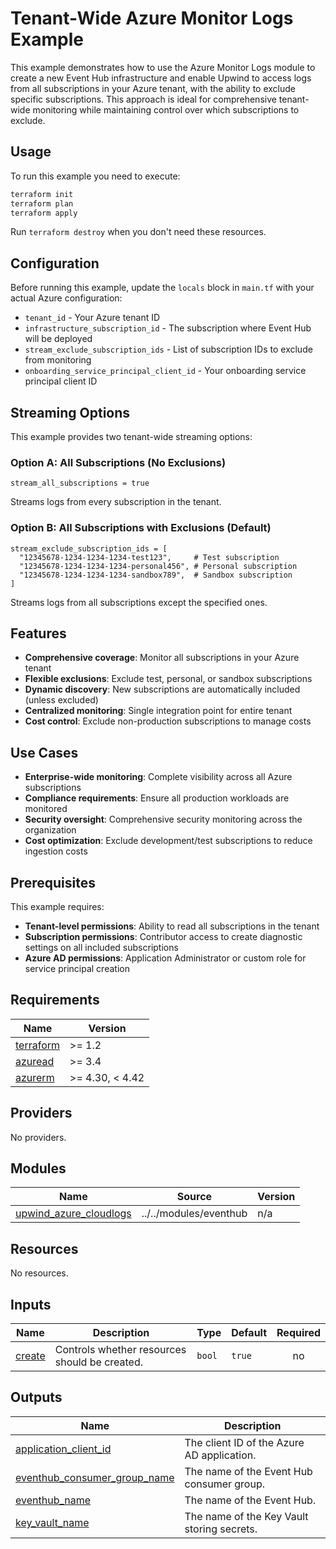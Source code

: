 # Tenant-Wide Azure Monitor Logs Example

This example demonstrates how to use the Azure Monitor Logs module to create a new Event Hub infrastructure and enable Upwind to access logs from all subscriptions in your Azure tenant, with the ability to exclude specific subscriptions. This approach is ideal for comprehensive tenant-wide monitoring while maintaining control over which subscriptions to exclude.

## Usage

To run this example you need to execute:

```bash
terraform init
terraform plan
terraform apply
```

Run `terraform destroy` when you don't need these resources.

## Configuration

Before running this example, update the `locals` block in `main.tf` with your actual Azure configuration:

- `tenant_id` - Your Azure tenant ID
- `infrastructure_subscription_id` - The subscription where Event Hub will be deployed
- `stream_exclude_subscription_ids` - List of subscription IDs to exclude from monitoring
- `onboarding_service_principal_client_id` - Your onboarding service principal client ID

## Streaming Options

This example provides two tenant-wide streaming options:

### Option A: All Subscriptions (No Exclusions)
```hcl
stream_all_subscriptions = true
```
Streams logs from every subscription in the tenant.

### Option B: All Subscriptions with Exclusions (Default)
```hcl
stream_exclude_subscription_ids = [
  "12345678-1234-1234-1234-test123",     # Test subscription
  "12345678-1234-1234-1234-personal456", # Personal subscription
  "12345678-1234-1234-1234-sandbox789",  # Sandbox subscription
]
```
Streams logs from all subscriptions except the specified ones.

## Features

- **Comprehensive coverage**: Monitor all subscriptions in your Azure tenant
- **Flexible exclusions**: Exclude test, personal, or sandbox subscriptions
- **Dynamic discovery**: New subscriptions are automatically included (unless excluded)
- **Centralized monitoring**: Single integration point for entire tenant
- **Cost control**: Exclude non-production subscriptions to manage costs

## Use Cases

- **Enterprise-wide monitoring**: Complete visibility across all Azure subscriptions
- **Compliance requirements**: Ensure all production workloads are monitored
- **Security oversight**: Comprehensive security monitoring across the organization
- **Cost optimization**: Exclude development/test subscriptions to reduce ingestion costs

## Prerequisites

This example requires:

- **Tenant-level permissions**: Ability to read all subscriptions in the tenant
- **Subscription permissions**: Contributor access to create diagnostic settings on all included subscriptions
- **Azure AD permissions**: Application Administrator or custom role for service principal creation

<!-- BEGIN_TF_DOCS -->
## Requirements

| Name | Version |
|------|---------|
| <a name="requirement_terraform"></a> [terraform](#requirement\_terraform) | >= 1.2 |
| <a name="requirement_azuread"></a> [azuread](#requirement\_azuread) | >= 3.4 |
| <a name="requirement_azurerm"></a> [azurerm](#requirement\_azurerm) | >= 4.30, < 4.42 |

## Providers

No providers.

## Modules

| Name | Source | Version |
|------|--------|---------|
| <a name="module_upwind_azure_cloudlogs"></a> [upwind\_azure\_cloudlogs](#module\_upwind\_azure\_cloudlogs) | ../../modules/eventhub | n/a |

## Resources

No resources.

## Inputs

| Name | Description | Type | Default | Required |
|------|-------------|------|---------|:--------:|
| <a name="input_create"></a> [create](#input\_create) | Controls whether resources should be created. | `bool` | `true` | no |

## Outputs

| Name | Description |
|------|-------------|
| <a name="output_application_client_id"></a> [application\_client\_id](#output\_application\_client\_id) | The client ID of the Azure AD application. |
| <a name="output_eventhub_consumer_group_name"></a> [eventhub\_consumer\_group\_name](#output\_eventhub\_consumer\_group\_name) | The name of the Event Hub consumer group. |
| <a name="output_eventhub_name"></a> [eventhub\_name](#output\_eventhub\_name) | The name of the Event Hub. |
| <a name="output_key_vault_name"></a> [key\_vault\_name](#output\_key\_vault\_name) | The name of the Key Vault storing secrets. |
<!-- END_TF_DOCS -->
